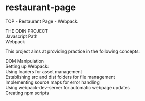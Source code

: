 # restaurant-page
TOP - Restaurant Page - Webpack. 

THE ODIN PROJECT <br />
  Javascript Path <br />
   Webpack <br />

This project aims at providing practice in the following concepts: <br />

  DOM Manipulation <br />
  Setting up Webpack: <br />
  Using loaders for asset management <br />
  Establishing src and dist folders for file management <br />
  Implementing source maps for error handling<br />
  Using webpack-dev-server for automatic webpage updates <br />
  Creating npm scripts <br />